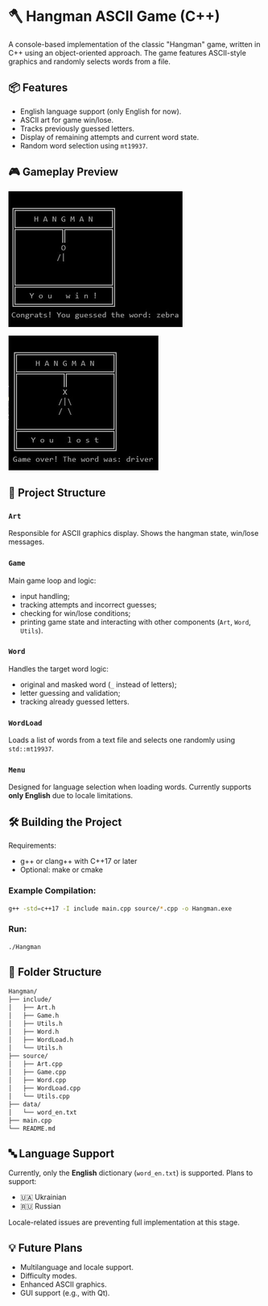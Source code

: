 
# 🪓 Hangman ASCII Game (C++)

A console-based implementation of the classic "Hangman" game, written in C++ using an object-oriented approach. The game features ASCII-style graphics and randomly selects words from a file.

## 📦 Features

- English language support (only English for now).
- ASCII art for game win/lose.
- Tracks previously guessed letters.
- Display of remaining attempts and current word state.
- Random word selection using `mt19937`.

## 🎮 Gameplay Preview

![Hangman Win](playerWin.jpg)

![Hangman Lose](playerLose.jpg)

## 🧠 Project Structure

### `Art`  
Responsible for ASCII graphics display. Shows the hangman state, win/lose messages.

### `Game`  
Main game loop and logic:
- input handling;
- tracking attempts and incorrect guesses;
- checking for win/lose conditions;
- printing game state and interacting with other components (`Art`, `Word`, `Utils`).

### `Word`  
Handles the target word logic:
- original and masked word (`_` instead of letters);
- letter guessing and validation;
- tracking already guessed letters.

### `WordLoad`  
Loads a list of words from a text file and selects one randomly using `std::mt19937`.

### `Menu`  
Designed for language selection when loading words. Currently supports **only English** due to locale limitations.

## 🛠️ Building the Project

Requirements:

- g++ or clang++ with C++17 or later
- Optional: make or cmake

### Example Compilation:

```bash
g++ -std=c++17 -I include main.cpp source/*.cpp -o Hangman.exe
```

### Run:

```bash
./Hangman
```

## 📁 Folder Structure

```
Hangman/
├── include/
│   ├── Art.h
│   ├── Game.h
│   ├── Utils.h   
│   ├── Word.h
│   ├── WordLoad.h
│   └── Utils.h
├── source/
│   ├── Art.cpp
│   ├── Game.cpp
│   ├── Word.cpp
│   ├── WordLoad.cpp
│   └── Utils.cpp
├── data/
│   └── word_en.txt
├── main.cpp
└── README.md
```

## 🔤 Language Support

Currently, only the **English** dictionary (`word_en.txt`) is supported. Plans to support:
- 🇺🇦 Ukrainian
- 🇷🇺 Russian

Locale-related issues are preventing full implementation at this stage.

## 💡 Future Plans

- Multilanguage and locale support.
- Difficulty modes.
- Enhanced ASCII graphics.
- GUI support (e.g., with Qt).
